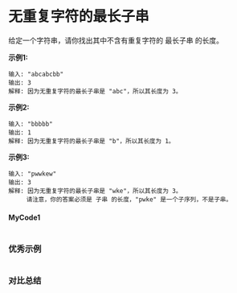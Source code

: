 # 无重复字符的最长子串

给定一个字符串，请你找出其中不含有重复字符的 最长子串 的长度。

**示例1:**

    输入: "abcabcbb"
    输出: 3 
    解释: 因为无重复字符的最长子串是 "abc"，所以其长度为 3。
    
**示例2:**  
    
    输入: "bbbbb"
    输出: 1
    解释: 因为无重复字符的最长子串是 "b"，所以其长度为 1。
    
**示例3:**

    输入: "pwwkew"
    输出: 3
    解释: 因为无重复字符的最长子串是 "wke"，所以其长度为 3。
         请注意，你的答案必须是 子串 的长度，"pwke" 是一个子序列，不是子串。
   

#### MyCode1
```javascript

```

### 优秀示例
```javascript

```

### 对比总结
   

